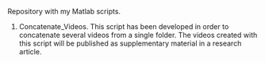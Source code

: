 Repository with my Matlab scripts.

1) Concatenate_Videos. This script has been developed in order to concatenate several videos from a single folder. The videos created with this script will be published as supplementary material
   in a research article.
